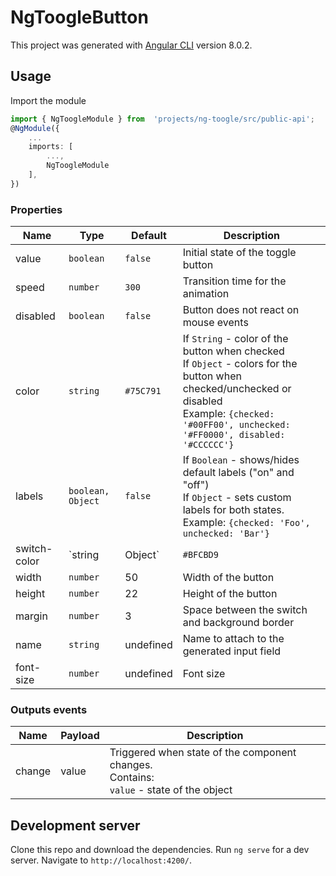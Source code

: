 
# NgToogleButton

This project was generated with [Angular CLI](https://github.com/angular/angular-cli) version 8.0.2.

## Usage

Import the module
```typescript
import { NgToogleModule } from  'projects/ng-toogle/src/public-api';
@NgModule({
	...
	imports: [
		...,
		NgToogleModule
	],
})
```

 ### Properties

| Name            | Type              | Default     | Description                        |
| ---             | ---               | ---         | ---                                |
| value           | `boolean`           | `false`       | Initial state of the toggle button |
| speed           | `number`            | `300`        | Transition time for the animation   |
| disabled        | `boolean`           | `false`      | Button does not react on mouse events |
| color           | `string`  | `#75C791`  | If `String` - color of the button when checked <br>If `Object` - colors for the button when checked/unchecked or disabled<br>Example: `{checked: '#00FF00', unchecked: '#FF0000', disabled: '#CCCCCC'}`  |
| labels          | `boolean, Object` | `false`      | If `Boolean` - shows/hides default labels ("on" and "off") <br>If `Object` - sets custom labels for both states. <br>Example: `{checked: 'Foo', unchecked: 'Bar'}`   |
| switch-color    | `string | Object`  | `#BFCBD9`  | If `string` - color or background property of the switch when checked <br>If `Object` - colors or background property for the switch when checked/uncheked <br>Example: `{checked: '#25EF02', unchecked: 'linear-gradient(red, yellow)'}`   |
| width           | `number`            | 50         | Width of the button |
| height          | `number`            | 22         | Height of the button |
| margin          | `number`            | 3          | Space between the switch and background border |
| name            | `string`            | undefined  | Name to attach to the generated input field |
| font-size       | `number`            | undefined  | Font size |

### Outputs events

| Name   | Payload | Description |
| ---    | ------  | -------     |
| change | value   | Triggered when state of the component changes. <br>Contains: <br>`value` - state of the object |

## Development server

Clone this repo and download the dependencies.
Run `ng serve` for a dev server. Navigate to `http://localhost:4200/`.